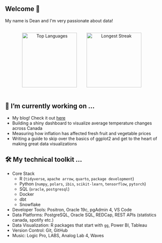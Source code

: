 Welcome 👋
---
My name is Dean and I'm very passionate about data!

<br>
<div align="center">

  <img src="https://github-readme-stats.vercel.app/api/top-langs/?username=deanhansen&layout=compact&theme=graywhite&token=YOUR_GITHUB_TOKEN" alt="Top Languages" height="180em"/>
  &nbsp;&nbsp;&nbsp;&nbsp;&nbsp;&nbsp;
  <img src="https://streak-stats.demolab.com?user=deanhansen&theme=graywhite&token=YOUR_GITHUB_TOKEN" alt="Longest Streak" height="180em"/>

</div>
</br>

🔭 I’m currently working on ...
---
  - My blog! Check it out [here](https://deanhansen.blog/)
  - Building a shiny dashboard to visualize average temperature changes across Canada
  - Measuring how inflation has affected fresh fruit and vegetable prices
  - Writing a guide to skip over the basics of ggplot2 and get to the heart of making great data visualizations

🛠 My technical toolkit ...
---
  - Core Stack
    - R (`tidyverse`, `apache arrow`, `quarto`, `package development`)
    - Python (`numpy`, `polars`, `ibis`, `scikit-learn`, `tensorflow`, `pytorch`)
    - SQL (`oracle`, `postgresql`)
    - Docker
    - dbt
    - Snowflake
  - Developer Tools: Positron, Oracle 19c, pgAdmin 4, VS Code
  - Data Platforms: PostgreSQL, Oracle SQL, REDCap, REST APIs (statistics canada, spotify etc.)
  - Data Visualization: R packages that start with `gg`, Power BI, Tableau
  - Version Control: Git, GitHub
  - Music: Logic Pro, LABS, Analog Lab 4, Waves
